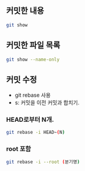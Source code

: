 ## 커밋한 내용
```bash
git show
```
## 커밋한 파일 목록
```bash
git show --name-only
```
## 커밋 수정
* git rebase 사용
* s: 커밋을 이전 커밋과 합치기.
### HEAD로부터 N개.
```bash
git rebase -i HEAD~(N)
```
### root 포함
```bash
git rebase -i --root (분기명)
```
